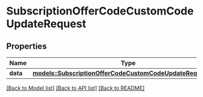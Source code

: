 # SubscriptionOfferCodeCustomCodeUpdateRequest

## Properties

Name | Type | Description | Notes
------------ | ------------- | ------------- | -------------
**data** | [**models::SubscriptionOfferCodeCustomCodeUpdateRequestData**](SubscriptionOfferCodeCustomCodeUpdateRequest_data.md) |  | 

[[Back to Model list]](../README.md#documentation-for-models) [[Back to API list]](../README.md#documentation-for-api-endpoints) [[Back to README]](../README.md)


